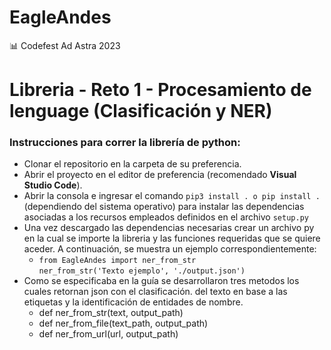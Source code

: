 # EagleAndes

📊 Codefest Ad Astra 2023

<h1>Libreria - Reto 1 - Procesamiento de lenguage (Clasificación y NER)</h1>

<h3>Instrucciones para correr la librería de python:</h3>
<ul>
  <li>Clonar el repositorio en la carpeta de su preferencia.</li>
  <li>Abrir el proyecto en el editor de preferencia (recomendado <b>Visual Studio Code</b>).</li>
  <li>Abrir la consola e ingresar el comando <code>pip3 install . o pip install .</code> (dependiendo del sistema operativo) para instalar las dependencias asociadas a los recursos empleados definidos en el archivo <code>setup.py</code></li>
  <li>Una vez descargado las dependencias necesarias crear un archivo py en la cual se importe la libreria y las funciones requeridas que se quiere aceder. A continuación, se muestra un ejemplo correspondientemente:
    <ul>
      <li><code>from EagleAndes import ner_from_str</code><br><code>ner_from_str('Texto ejemplo', './output.json')</code>
      </li>
    </ul>
  </li>
  <li>Como se especificaba en la guía se desarrollaron tres metodos los cuales retornan json con el clasificación. del texto en base a las etiquetas y la identificación de entidades de nombre.
    <ul>
      <li>def ner_from_str(text, output_path)</li>
      <li>def ner_from_file(text_path, output_path)</li>
      <li>def ner_from_url(url, output_path)</li>
    </ul>
  </li>
</ul>
